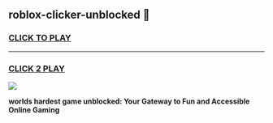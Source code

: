 
## roblox-clicker-unblocked 👋
<h3>
<a href="https://premium.freeplayer.one?title=roblox-clicker-unblocked&ref=14F">CLICK TO PLAY</a></h3>
<hr>

<h3>
<a href="https://premium.freeplayer.one?title=roblox-clicker-unblocked&ref=14F">CLICK 2 PLAY</a>
  
</h3>

<a href="https://premium.freeplayer.one?title=roblox-clicker-unblocked&ref=12F/"><img src="https://clearcache.store/games.png"></a>


**worlds hardest game unblocked: Your Gateway to Fun and Accessible Online Gaming**
